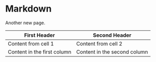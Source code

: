 # Markdown

Another new page.

First Header | Second Header
------------ | -------------
Content from cell 1 | Content from cell 2
Content in the first column | Content in the second column
